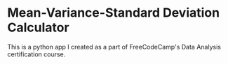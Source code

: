 # Mean-Variance-Standard Deviation Calculator

This is a python app I created as a part of FreeCodeCamp's Data Analysis certification course.
